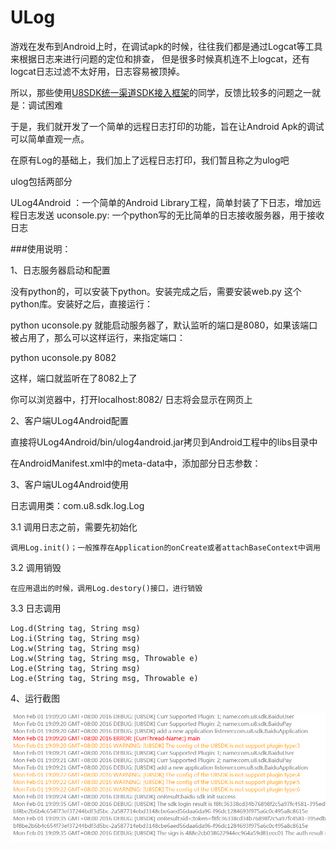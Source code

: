 # ULog

游戏在发布到Android上时，在调试apk的时候，往往我们都是通过Logcat等工具来根据日志来进行问题的定位和排查，
但是很多时候真机连不上logcat，还有logcat日志过滤不太好用，日志容易被顶掉。

所以，那些使用[U8SDK统一渠道SDK接入框架](http://www.uustory.com)的同学，反馈比较多的问题之一就是：调试困难

于是，我们就开发了一个简单的远程日志打印的功能，旨在让Android Apk的调试可以简单直观一点。

在原有Log的基础上，我们加上了远程日志打印，我们暂且称之为ulog吧

ulog包括两部分

ULog4Android ：一个简单的Android Library工程，简单封装了下日志，增加远程日志发送
uconsole.py: 一个python写的无比简单的日志接收服务器，用于接收日志


###使用说明：

1、日志服务器启动和配置

没有python的，可以安装下python。安装完成之后，需要安装web.py 这个python库。安装好之后，直接运行：

python uconsole.py 就能启动服务器了，默认监听的端口是8080，如果该端口被占用了，那么可以这样运行，来指定端口：

python uconsole.py 8082 

这样，端口就监听在了8082上了

你可以浏览器中，打开localhost:8082/ 日志将会显示在网页上


2、客户端ULog4Android配置

直接将ULog4Android/bin/ulog4android.jar拷贝到Android工程中的libs目录中

在AndroidManifest.xml中的meta-data中，添加部分日志参数：

<meta-data android:name="ulog.enable" android:value="true" />  <!--是否开启日志，关闭之后，不会输出到logcat也不会输出到远程-->
<meta-data android:name="ulog.level" android:value="DEBUG" />   <!--日志级别(DEBUG|INFO|WARNING|ERROR)-->
<meta-data android:name="ulog.local" android:value="true" />    <!--是否在logcat中打印-->
<meta-data android:name="ulog.remote" android:value="true" />   <!--是否远程打印-->
<meta-data android:name="ulog.remote_interval" android:value="500" />   <!--远程打印时，日志上报间隔，单位毫秒-->
<meta-data android:name="ulog.remote_url" android:value="http://192.168.18.9:8080/" />  <!--远程日志服务器地址，就是uconsole监听的地址-->


3、客户端ULog4Android使用

日志调用类：com.u8.sdk.log.Log

3.1 调用日志之前，需要先初始化
```
调用Log.init()；一般推荐在Application的onCreate或者attachBaseContext中调用
```
3.2 调用销毁 
```
在应用退出的时候，调用Log.destory()接口，进行销毁
```

3.3 日志调用
```
Log.d(String tag, String msg)
Log.i(String tag, String msg)
Log.w(String tag, String msg)
Log.w(String tag, String msg, Throwable e)
Log.e(String tag, String msg)
Log.e(String tag, String msg, Throwable e)
```

4、运行截图

![运行图片](images/rmlog.png)







